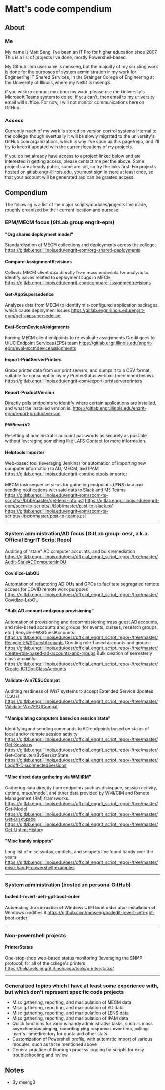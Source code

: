 # Matt's code compendium

## About

### Me
My name is Matt Seng. I've been an IT Pro for higher education since 2007. This is a list of projects I've done, mostly Powershell-based.  

My Github.com username is mmseng, but the majority of my scripting work is done for the purposes of system administration in my work for Engineering IT Shared Services, in the Grainger College of Engineering at the University of Illinois, where my NetID is mseng3.  

If you wish to contact me about my work, please use the University's Microsoft Teams system to do so. If you can't, then email to my university email will suffice. For now, I will not monitor communications here on GitHub.  

### Access
Currently much of my work is stored on version control systems internal to the college, though eventually it will be slowly migrated to the university's GitHub.com organizations, which is why I've spun up this page/repo, and I'll try to keep it updated with the current locations of my projects.  

If you do not already have access to a project linked below and are interested in getting access, please contact me per the above. Some projects are already public, some are not, so try the links first. For projects hosted on gitlab.engr-illinois.edu, you must sign in there at least once, so that your account will be generated and can be granted access.

## Compendium
The following is a list of the major scripts/modules/projects I've made, roughly organized by their current location and purpose.

### EPM/MECM focus (GitLab group engrit-epm)

#### "Org shared deployment model"
Standardization of MECM collections and deployments across the college.  
https://gitlab.engr.illinois.edu/engrit-epm/org-shared-deployments

#### Compare-AssignmentRevisions
Collects MECM client data directly from mass endpoints for analysis to identify issues related to deployment bugs in MECM 
https://gitlab.engr.illinois.edu/engrit-epm/compare-assignmentrevisions

#### Get-AppSupersedence
Analyzes data from MECM to identify mis-configured application packages, which cause deployment issues 
https://gitlab.engr.illinois.edu/engrit-epm/get-appsupersedence

#### Eval-SccmDeviceAssignments
Forcing MECM client endpoints to re-evaluate assignments
Credit goes to UIUC Endpoint Services (EPS) team
https://gitlab.engr.illinois.edu/engrit-epm/eval-sccmdeviceassignments

#### Export-PrintServerPrinters
Grabs printer data from our print servers, and dumps it to a CSV format, suitable for consumption by my PrinterStatus webtool (mentioned below).
https://gitlab.engr.illinois.edu/engrit-epm/export-printserverprinters

#### Report-ProductVersion
Directly polls endpoints to identify where certain applications are installed, and what the installed version is.
https://gitlab.engr.illinois.edu/engrit-epm/report-productversion

#### PWResetV2
Resetting of administrator account passwords as securely as possible without leveraging something like LAPS
Contact for more information.

#### Helptools Importer
Web-based tool (leveraging Jenkins) for automation of importing new computer information to AD, MECM, and IPAM
https://gitlab.engr.illinois.edu/engrit-epm/helptools-importer

#### 
MECM task sequence steps for gathering endpoint's LENS data and sending notifications with said data to Slack and MS Teams 
https://gitlab.engr.illinois.edu/engrit-epm/sccm-ts-scripts/-/blob/master/get-lens-info.ps1
https://gitlab.engr.illinois.edu/engrit-epm/sccm-ts-scripts/-/blob/master/post-to-slack.ps1
https://gitlab.engr.illinois.edu/engrit-epm/sccm-ts-scripts/-/blob/master/post-to-teams.ps1

---

### System administration/AD focus (GitLab group: oesr, a.k.a. Official EngrIT Script Repo)

#### 
Auditing of "stale" AD computer accounts, and bulk remediation
https://gitlab.engr.illinois.edu/oesr/official_engrit_script_repo/-/tree/master/Audit-StaleADComputersInOU

#### Covidize-LabOU
Automation of refactoring AD OUs and GPOs to facilitate segregated remote access for COVID remote work purposes 
https://gitlab.engr.illinois.edu/oesr/official_engrit_script_repo/-/tree/master/Covidize-LabOU

#### "Bulk AD account and group provisioning"
Automation of provisioning and decommissioning mass guest AD accounts, and role-based accounts and groups (for events, classes, research groups, etc.) 
Recycle-EWSGuestAccounts: https://gitlab.engr.illinois.edu/oesr/official_engrit_script_repo/-/tree/master/Recycle-EWSGuestAccounts
Creating role-based accounts and groups: https://gitlab.engr.illinois.edu/oesr/official_engrit_script_repo/-/tree/master/create-role-based-ad-accounts-and-groups
Bulk creation of semesterly class accounts: https://gitlab.engr.illinois.edu/oesr/official_engrit_script_repo/-/tree/master/Create-ICTDocClassAccounts

#### Validate-Win7ESUCompat
Auditing readiness of Win7 systems to accept Extended Service Updates (ESUs) 
https://gitlab.engr.illinois.edu/oesr/official_engrit_script_repo/-/tree/master/Validate-Win7ESUCompat

#### "Manipulating computers based on session state"
Identifying and sending commands to AD endpoints based on status of local and/or remote session activity 
https://gitlab.engr.illinois.edu/oesr/official_engrit_script_repo/-/tree/master/Get-Sessions
https://gitlab.engr.illinois.edu/oesr/official_engrit_script_repo/-/tree/master/Get-ComputersBySessionState
https://gitlab.engr.illinois.edu/oesr/official_engrit_script_repo/-/tree/master/Logoff-DisconnectedSessions

#### "Misc direct data gathering via WMI/RM"
Gathering data directly from endpoints such as diskspace, session activity, uptime, make/model, and other data provided by WMI/CIM and Remote Management (RM) frameworks. 
https://gitlab.engr.illinois.edu/oesr/official_engrit_script_repo/-/tree/master/Get-Model
https://gitlab.engr.illinois.edu/oesr/official_engrit_script_repo/-/tree/master/Get-DiskSpace
https://gitlab.engr.illinois.edu/oesr/official_engrit_script_repo/-/tree/master/Get-UptimeHistory

#### "Misc handy snippets"
Long list of misc syntax, cmdlets, and snippets I've found handy over the years
https://gitlab.engr.illinois.edu/oesr/official_engrit_script_repo/-/tree/master/misc-handy-powershell-examples

---

### System administration (hosted on personal GitHub)

#### bcdedit-revert-uefi-gpt-boot-order
Automating the correction of Windows UEFI boot order after installation of Windows modifies it
https://github.com/mmseng/bcdedit-revert-uefi-gpt-boot-order

---

### Non-powershell projects

#### PrinterStatus
One-stop-shop web-based status monitoring (leveraging the SNMP protocol) for all of the college's printers
https://helptools.engrit.illinois.edu/tools/printerstatus/

---

### Generalized topics which I have at least some experience with, but which don't represent specific code projects
- Misc gathering, reporting, and manipulation of MECM data
- Misc gathering, reporting, and manipulation of AD data
- Misc gathering, reporting, and manipulation of LENS data
- Misc gathering, reporting, and manipulation of IPAM data
- Quick functions for various handy administrative tasks, such as mass asynchronous pinging, recording ping responses over time, polling user's homedirectory for quota and other stats
- Customization of Powershell profile, with automatic import of various modules, such as those mentioned above 
- General practice of thorough process logging for scripts for easy troubleshooting and review 

## Notes
- By mseng3

